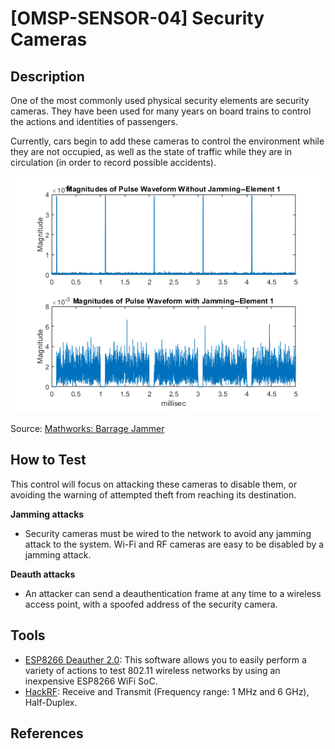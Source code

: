 # [OMSP-SENSOR-04] Security Cameras
## Description
One of the most commonly used physical security elements are security cameras. They have been used for many years on board trains to control the actions and identities of passengers.

Currently, cars begin to add these cameras to control the environment while they are not occupied, as well as the state of traffic while they are in circulation (in order to record possible accidents).

![OMSP](/images/jamming.png)

Source: [Mathworks: Barrage Jammer](https://es.mathworks.com/help/phased/ug/barrage-jammer.html)

## How to Test
This control will focus on attacking these cameras to disable them, or avoiding the warning of attempted theft from reaching its destination.

**Jamming attacks**
* Security cameras must be wired to the network to avoid any jamming attack to the system. Wi-Fi and RF cameras are easy to be disabled by a jamming attack.

**Deauth attacks**
* An attacker can send a deauthentication frame at any time to a wireless access point, with a spoofed address of the security camera. 

## Tools
* [ESP8266 Deauther 2.0](https://github.com/spacehuhn/esp8266_deauther): This software allows you to easily perform a variety of actions to test 802.11 wireless networks by using an inexpensive ESP8266 WiFi SoC.
* [HackRF](https://greatscottgadgets.com/hackrf/): Receive and Transmit (Frequency range: 1 MHz and 6 GHz), Half-Duplex.

## References
